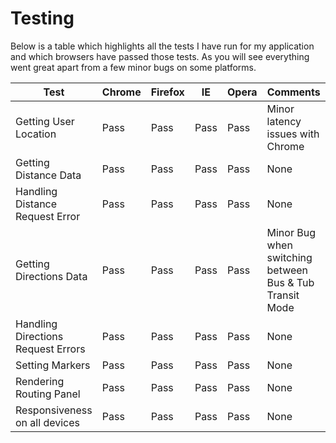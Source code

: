 # Testing

Below is a table which highlights all the tests I have run for my application and which browsers have passed those tests. As you will see everything went great apart from a few minor bugs on some platforms.

| Test                               | Chrome | Firefox | IE   | Opera | Comments                                                |
|------------------------------------|--------|---------|------|-------|---------------------------------------------------------|
| Getting User Location              | Pass   | Pass    | Pass | Pass  | Minor latency issues with Chrome                        |
| Getting Distance Data              | Pass   | Pass    | Pass | Pass  | None                                                    |
| Handling Distance Request Error    | Pass   | Pass    | Pass | Pass  | None                                                    |
| Getting Directions Data            | Pass   | Pass    | Pass | Pass  | Minor Bug when switching between Bus & Tub Transit Mode |
| Handling Directions Request Errors | Pass   | Pass    | Pass | Pass  | None                                                    |
| Setting Markers                    | Pass   | Pass    | Pass | Pass  | None                                                    |
| Rendering Routing Panel            | Pass   | Pass    | Pass | Pass  | None                                                    |
| Responsiveness on all devices      | Pass   | Pass    | Pass | Pass  | None                                                    |
